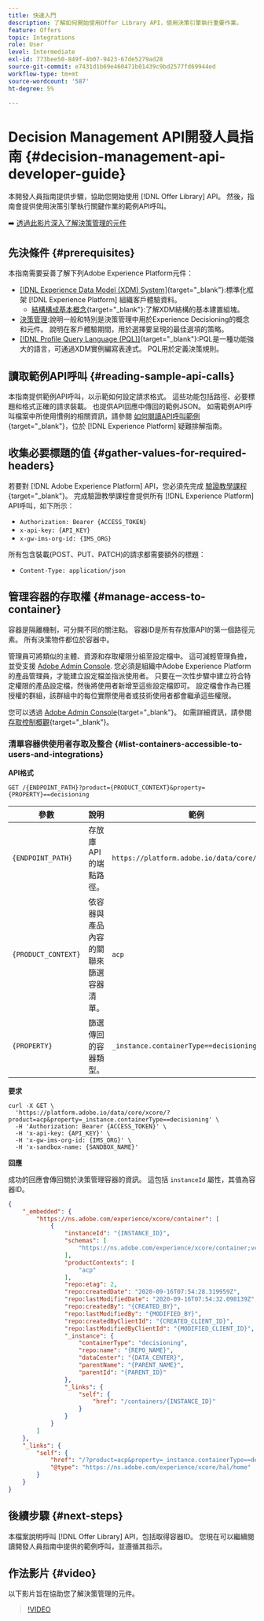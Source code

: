 ```yaml
---
title: 快速入門
description: 了解如何開始使用Offer Library API，使用決策引擎執行重要作業。
feature: Offers
topic: Integrations
role: User
level: Intermediate
exl-id: 773bee50-849f-4b07-9423-67de5279ad28
source-git-commit: e7431d1b69e460471b01439c9bd2577fd69944ed
workflow-type: tm+mt
source-wordcount: '587'
ht-degree: 5%

---
```


# Decision Management API開發人員指南 {#decision-management-api-developer-guide}

本開發人員指南提供步驟，協助您開始使用 [!DNL Offer Library] API。 然後，指南會提供使用決策引擎執行關鍵作業的範例API呼叫。

➡️ [透過此影片深入了解決策管理的元件](#video)

## 先決條件 {#prerequisites}

本指南需要妥善了解下列Adobe Experience Platform元件：

* [[!DNL Experience Data Model (XDM) System]](https://experienceleague.adobe.com/docs/experience-platform/xdm/home.html?lang=zh-Hant){target=&quot;_blank&quot;}:標準化框架 [!DNL Experience Platform] 組織客戶體驗資料。
   * [結構構成基本概念](https://experienceleague.adobe.com/docs/experience-platform/xdm/schema/composition.html?lang=zh-Hant){target=&quot;_blank&quot;}:了解XDM結構的基本建置組塊。
* [決策管理](../../../using/offers/get-started/starting-offer-decisioning.md):說明一般和特別是決策管理中用於Experience Decisioning的概念和元件。 說明在客戶體驗期間，用於選擇要呈現的最佳選項的策略。
* [[!DNL Profile Query Language (PQL)]](https://experienceleague.adobe.com/docs/experience-platform/segmentation/pql/overview.html){target=&quot;_blank&quot;}:PQL是一種功能強大的語言，可通過XDM實例編寫表達式。 PQL用於定義決策規則。

## 讀取範例API呼叫 {#reading-sample-api-calls}

本指南提供範例API呼叫，以示範如何設定請求格式。 這些功能包括路徑、必要標題和格式正確的請求裝載。 也提供API回應中傳回的範例JSON。 如需範例API呼叫檔案中所使用慣例的相關資訊，請參閱 [如何閱讀API呼叫範例](https://experienceleague.adobe.com/docs/experience-platform/landing/troubleshooting.html#how-do-i-format-an-api-request){target=&quot;_blank&quot;}，位於 [!DNL Experience Platform] 疑難排解指南。

## 收集必要標題的值 {#gather-values-for-required-headers}

若要對 [!DNL Adobe Experience Platform] API，您必須先完成 [驗證教學課程](https://experienceleague.adobe.com/docs/experience-platform/landing/platform-apis/api-authentication.html){target=&quot;_blank&quot;}。 完成驗證教學課程會提供所有 [!DNL Experience Platform] API呼叫，如下所示：

* `Authorization: Bearer {ACCESS_TOKEN}`
* `x-api-key: {API_KEY}`
* `x-gw-ims-org-id: {IMS_ORG}`

所有包含裝載(POST、PUT、PATCH)的請求都需要額外的標題：

* `Content-Type: application/json`

## 管理容器的存取權 {#manage-access-to-container}

容器是隔離機制，可分開不同的關注點。 容器ID是所有存放庫API的第一個路徑元素。 所有決策物件都位於容器中。

管理員可將類似的主體、資源和存取權限分組至設定檔中。 這可減輕管理負擔，並受支援 [Adobe Admin Console](https://adminconsole.adobe.com/). 您必須是組織中Adobe Experience Platform的產品管理員，才能建立設定檔並指派使用者。 只要在一次性步驟中建立符合特定權限的產品設定檔，然後將使用者新增至這些設定檔即可。 設定檔會作為已獲授權的群組，該群組中的每位實際使用者或技術使用者都會繼承這些權限。

您可以透過 [Adobe Admin Console](https://adminconsole.adobe.com/){target=&quot;_blank&quot;}。 如需詳細資訊，請參閱 [存取控制概觀](https://experienceleague.adobe.com/docs/experience-platform/access-control/home.html?lang=zh-Hant){target=&quot;_blank&quot;}。

### 清單容器供使用者存取及整合 {#list-containers-accessible-to-users-and-integrations}

**API格式**

```http
GET /{ENDPOINT_PATH}?product={PRODUCT_CONTEXT}&property={PROPERTY}==decisioning
```

| 參數 | 說明 | 範例 |
| --------- | ----------- | ------- |
| `{ENDPOINT_PATH}` | 存放庫API的端點路徑。 | `https://platform.adobe.io/data/core/xcore/` |
| `{PRODUCT_CONTEXT}` | 依容器與產品內容的關聯來篩選容器清單。 | `acp` |
| `{PROPERTY}` | 篩選傳回的容器類型。 | `_instance.containerType==decisioning` |

**要求**

```shell
curl -X GET \
  'https://platform.adobe.io/data/core/xcore/?product=acp&property=_instance.containerType==decisioning' \
  -H 'Authorization: Bearer {ACCESS_TOKEN}' \
  -H 'x-api-key: {API_KEY}' \
  -H 'x-gw-ims-org-id: {IMS_ORG}' \
  -H 'x-sandbox-name: {SANDBOX_NAME}'
```

**回應**

成功的回應會傳回關於決策管理容器的資訊。 這包括 `instanceId` 屬性，其值為容器ID。

```json
{
    "_embedded": {
        "https://ns.adobe.com/experience/xcore/container": [
            {
                "instanceId": "{INSTANCE_ID}",
                "schemas": [
                    "https://ns.adobe.com/experience/xcore/container;version=0.5"
                ],
                "productContexts": [
                    "acp"
                ],
                "repo:etag": 2,
                "repo:createdDate": "2020-09-16T07:54:28.319959Z",
                "repo:lastModifiedDate": "2020-09-16T07:54:32.098139Z",
                "repo:createdBy": "{CREATED_BY}",
                "repo:lastModifiedBy": "{MODIFIED_BY}",
                "repo:createdByClientId": "{CREATED_CLIENT_ID}",
                "repo:lastModifiedByClientId": "{MODIFIED_CLIENT_ID}",
                "_instance": {
                    "containerType": "decisioning",
                    "repo:name": "{REPO_NAME}",
                    "dataCenter": "{DATA_CENTER}",
                    "parentName": "{PARENT_NAME}",
                    "parentId": "{PARENT_ID}"
                },
                "_links": {
                    "self": {
                        "href": "/containers/{INSTANCE_ID}"
                    }
                }
            }
        ]
    },
    "_links": {
        "self": {
            "href": "/?product=acp&property=_instance.containerType==decisioning",
            "@type": "https://ns.adobe.com/experience/xcore/hal/home"
        }
    }
}
```

## 後續步驟 {#next-steps}

本檔案說明呼叫 [!DNL Offer Library] API，包括取得容器ID。 您現在可以繼續閱讀開發人員指南中提供的範例呼叫，並遵循其指示。
<!--
>[!NOTE]
>
> The In-app messaging channel in Adobe Journey Optimizer uses decision management objects. If your organization uses the in-app messaging channel, then API list requests for objects will include objects created by the in-app messaging service and can be ignored for decision management use cases. Objects created for in-app messages will have `createdBy = “Mobile_Sheliak”`.
-->

## 作法影片 {#video}

以下影片旨在協助您了解決策管理的元件。

>[!VIDEO](https://video.tv.adobe.com/v/329919?quality=12)

